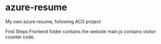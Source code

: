# azure-resume
My own azure resume, following ACG project

First Steps
    Frontend folder contains the website
    main.js contains visitor counter code.
